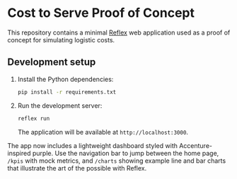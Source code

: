 # Cost to Serve Proof of Concept

This repository contains a minimal [Reflex](https://github.com/reflex-dev/reflex) web application used as a proof of concept for simulating logistic costs.

## Development setup

1. Install the Python dependencies:
   ```bash
   pip install -r requirements.txt
   ```
2. Run the development server:
   ```bash
   reflex run
   ```
   The application will be available at `http://localhost:3000`.

The app now includes a lightweight dashboard styled with Accenture-inspired
purple. Use the navigation bar to jump between the home page, `/kpis` with mock
metrics, and `/charts` showing example line and bar charts that illustrate the
art of the possible with Reflex.
